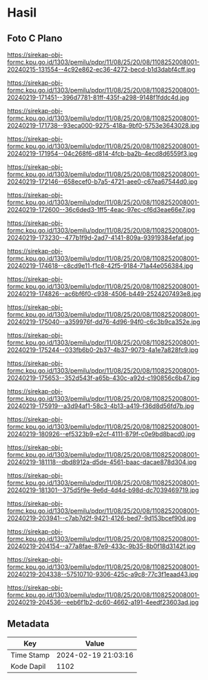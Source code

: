 # Hasil

## Foto C Plano

https://sirekap-obj-formc.kpu.go.id/1303/pemilu/pdpr/11/08/25/20/08/1108252008001-20240215-131554--4c92e862-ec36-4272-becd-b1d3dabf4cff.jpg

https://sirekap-obj-formc.kpu.go.id/1303/pemilu/pdpr/11/08/25/20/08/1108252008001-20240219-171451--396d7781-81ff-435f-a298-9148f1fddc4d.jpg

https://sirekap-obj-formc.kpu.go.id/1303/pemilu/pdpr/11/08/25/20/08/1108252008001-20240219-171738--93eca000-9275-418a-9bf0-5753e3643028.jpg

https://sirekap-obj-formc.kpu.go.id/1303/pemilu/pdpr/11/08/25/20/08/1108252008001-20240219-171954--04c268f6-d814-4fcb-ba2b-4ecd8d6559f3.jpg

https://sirekap-obj-formc.kpu.go.id/1303/pemilu/pdpr/11/08/25/20/08/1108252008001-20240219-172146--658ecef0-b7a5-4721-aee0-c67ea67544d0.jpg

https://sirekap-obj-formc.kpu.go.id/1303/pemilu/pdpr/11/08/25/20/08/1108252008001-20240219-172600--36c6ded3-1ff5-4eac-97ec-cf6d3eae66e7.jpg

https://sirekap-obj-formc.kpu.go.id/1303/pemilu/pdpr/11/08/25/20/08/1108252008001-20240219-173230--477b1f9d-2ad7-4141-809a-93919384efaf.jpg

https://sirekap-obj-formc.kpu.go.id/1303/pemilu/pdpr/11/08/25/20/08/1108252008001-20240219-174618--c8cd9e11-f1c8-42f5-9184-71a44e056384.jpg

https://sirekap-obj-formc.kpu.go.id/1303/pemilu/pdpr/11/08/25/20/08/1108252008001-20240219-174826--ac6bf6f0-c938-4506-b449-2524207493e8.jpg

https://sirekap-obj-formc.kpu.go.id/1303/pemilu/pdpr/11/08/25/20/08/1108252008001-20240219-175040--a359976f-dd76-4d96-94f0-c6c3b9ca352e.jpg

https://sirekap-obj-formc.kpu.go.id/1303/pemilu/pdpr/11/08/25/20/08/1108252008001-20240219-175244--033fb6b0-2b37-4b37-9073-4a1e7a828fc9.jpg

https://sirekap-obj-formc.kpu.go.id/1303/pemilu/pdpr/11/08/25/20/08/1108252008001-20240219-175653--352d543f-a65b-430c-a92d-c190856c6b47.jpg

https://sirekap-obj-formc.kpu.go.id/1303/pemilu/pdpr/11/08/25/20/08/1108252008001-20240219-175919--a3d94af1-58c3-4b13-a419-f36d8d56fd7b.jpg

https://sirekap-obj-formc.kpu.go.id/1303/pemilu/pdpr/11/08/25/20/08/1108252008001-20240219-180926--ef5323b9-e2cf-4111-879f-c0e9bd8bacd0.jpg

https://sirekap-obj-formc.kpu.go.id/1303/pemilu/pdpr/11/08/25/20/08/1108252008001-20240219-181118--dbd8912a-d5de-4561-baac-dacae878d304.jpg

https://sirekap-obj-formc.kpu.go.id/1303/pemilu/pdpr/11/08/25/20/08/1108252008001-20240219-181301--375d5f9e-9e6d-4d4d-b98d-dc7039469719.jpg

https://sirekap-obj-formc.kpu.go.id/1303/pemilu/pdpr/11/08/25/20/08/1108252008001-20240219-203941--c7ab7d2f-9421-4126-bed7-9d153bcef90d.jpg

https://sirekap-obj-formc.kpu.go.id/1303/pemilu/pdpr/11/08/25/20/08/1108252008001-20240219-204154--a77a8fae-87e9-433c-9b35-8b0f18d3142f.jpg

https://sirekap-obj-formc.kpu.go.id/1303/pemilu/pdpr/11/08/25/20/08/1108252008001-20240219-204338--57510710-9306-425c-a9c8-77c3f1eaad43.jpg

https://sirekap-obj-formc.kpu.go.id/1303/pemilu/pdpr/11/08/25/20/08/1108252008001-20240219-204536--eeb6f1b2-dc60-4662-a191-4eedf23603ad.jpg


## Metadata

| Key        | Value               |
| ---------- | ------------------- |
| Time Stamp | 2024-02-19 21:03:16 |
| Kode Dapil | 1102                |



